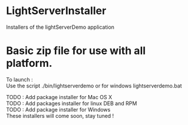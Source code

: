 # LightServerInstaller
Installers of the lightServerDemo application

# Basic zip file for use with all platform.
To launch : <br/>
Use the script ./bin/lightserverdemo or for windows lightserverdemo.bat <br/>

TODO : Add package installer for Mac OS X <br/>
TODO : Add packages installer for linux DEB and RPM <br/>
TODO : Add package installer for Windows <br/> 
These installers will come soon, stay tuned !

